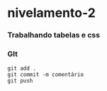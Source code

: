 # nivelamento-2

### Trabalhando tabelas e css

### GIt
    git add .
    git commit -m comentário
    git push